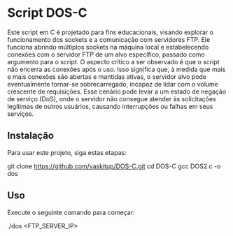 # Script DOS-C 

Este script em C é projetado para fins educacionais, visando explorar o funcionamento dos sockets e a comunicação com servidores FTP. Ele funciona abrindo múltiplos sockets na máquina local e estabelecendo conexões com o servidor FTP de um alvo específico, passado como argumento para o script. O aspecto crítico a ser observado é que o script não encerra as conexões após o uso. Isso significa que, à medida que mais e mais conexões são abertas e mantidas ativas, o servidor alvo pode eventualmente tornar-se sobrecarregado, incapaz de lidar com o volume crescente de requisições. Esse cenário pode levar a um estado de negação de serviço (DoS), onde o servidor não consegue atender às solicitações legítimas de outros usuários, causando interrupções ou falhas em seus serviços.

## Instalação

Para usar este projeto, siga estas etapas:

git clone https://github.com/vaskitup/DOS-C.git
cd DOS-C
gcc DOS2.c -o dos

## Uso

Execute o seguinte comando para começar:

./dos <FTP_SERVER_IP>
